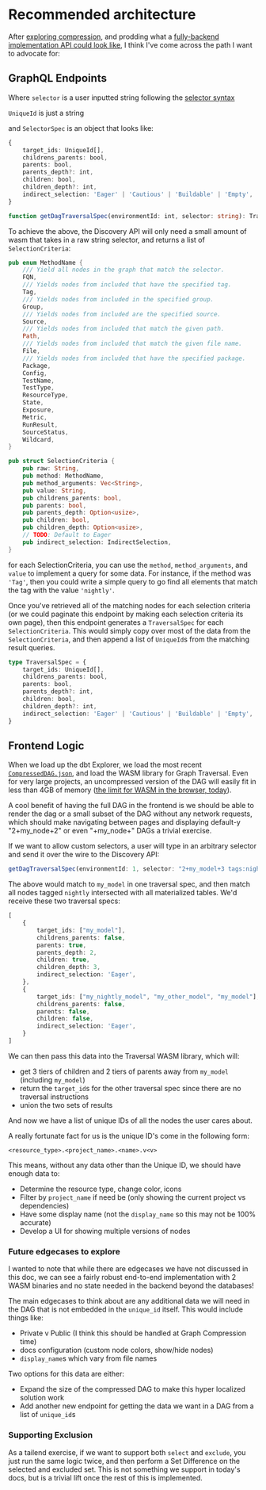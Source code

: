 # Recommended architecture

After [exploring compression](graph_compression_testing/CompressionTesting.md), and prodding what a [fully-backend implementation API could look like](ExampleAPIUsage.md), I think I've come across the path I want to advocate for:

## GraphQL Endpoints

Where `selector` is a user inputted string following the [selector syntax](https://docs.getdbt.com/reference/node-selection/syntax)

`UniqueId` is just a string

and `SelectorSpec` is an object that looks like:

```Typescript
{
    target_ids: UniqueId[],
    childrens_parents: bool,
    parents: bool,
    parents_depth?: int,
    children: bool,
    children_depth?: int,
    indirect_selection: 'Eager' | 'Cautious' | 'Buildable' | 'Empty',
}
```

```Typescript
function getDagTraversalSpec(environmentId: int, selector: string): TraversalSpec[] {}
```

To achieve the above, the Discovery API will only need a small amount of wasm that takes in a raw string selector, and returns a list of `SelectionCriteria`:

```Rust
pub enum MethodName {
    /// Yield all nodes in the graph that match the selector.
    FQN,
    /// Yields nodes from included that have the specified tag.
    Tag,
    /// Yields nodes from included in the specified group.
    Group,
    /// Yields nodes from included are the specified source.
    Source,
    /// Yields nodes from included that match the given path.
    Path,
    /// Yields nodes from included that match the given file name.
    File,
    /// Yields nodes from included that have the specified package.
    Package,
    Config,
    TestName,
    TestType,
    ResourceType,
    State,
    Exposure,
    Metric,
    RunResult,
    SourceStatus,
    Wildcard,
}

pub struct SelectionCriteria {
    pub raw: String,
    pub method: MethodName,
    pub method_arguments: Vec<String>,
    pub value: String,
    pub childrens_parents: bool,
    pub parents: bool,
    pub parents_depth: Option<usize>,
    pub children: bool,
    pub children_depth: Option<usize>,
    // TODO: Default to Eager
    pub indirect_selection: IndirectSelection,
}
```

for each SelectionCriteria, you can use the `method`, `method_arguments`, and `value` to implement a query for some data. For instance, if the method was `'Tag'`, then you could write a simple query to go find all elements that match the tag with the value `'nightly'`.

Once you've retrieved all of the matching nodes for each selection criteria (or we could paginate this endpoint by making each selection criteria its own page), then this endpoint generates a `TraversalSpec` for each `SelectionCriteria`. This would simply copy over most of the data from the `SelectionCriteria`, and then append a list of `UniqueId`s from the matching result queries.


```Typescript
type TraversalSpec = {
    target_ids: UniqueId[],
    childrens_parents: bool,
    parents: bool,
    parents_depth?: int,
    children: bool,
    children_depth?: int,
    indirect_selection: 'Eager' | 'Cautious' | 'Buildable' | 'Empty',
}
```

## Frontend Logic

When we load up the dbt Explorer, we load the most recent [`CompressedDAG.json`](graph_compression_testing/CompressionTesting.md#id%20map), and load the WASM library for Graph Traversal. Even for very large projects, an uncompressed version of the DAG will easily fit in less than 4GB of memory ([the limit for WASM in the browser, today](graph_compression_testing/CompressionTesting.md#Frontend%20WASM)).

A cool benefit of having the full DAG in the frontend is we should be able to render the dag or a small subset of the DAG without any network requests, which should make navigating between pages and displaying default-y "2+my_node+2" or even "+my_node+" DAGs a trivial exercise.

If we want to allow custom selectors, a user will type in an arbitrary selector and send it over the wire to the Discovery API:

```Typescript
getDagTraversalSpec(environmentId: 1, selector: "2+my_model+3 tags:nightly,config.materialized:table"): TraversalSpec[] {}
```

The above would match to `my_model` in one traversal spec, and then match all nodes tagged `nightly` intersected with all materialized tables. We'd receive these two traversal specs:

```Typescript
[
    {
        target_ids: ["my_model"],
        childrens_parents: false,
        parents: true,
        parents_depth: 2,
        children: true,
        children_depth: 3,
        indirect_selection: 'Eager',
    },
    {
        target_ids: ["my_nightly_model", "my_other_model", "my_model"],
        childrens_parents: false,
        parents: false,
        children: false,
        indirect_selection: 'Eager',
    }
]
```

We can then pass this data into the Traversal WASM library, which will:
* get 3 tiers of children and 2 tiers of parents away from `my_model` (including `my_model`)
* return the `target_id`s for the other traversal spec since there are no traversal instructions
* union the two sets of results

And now we have a list of unique IDs of all the nodes the user cares about.

A really fortunate fact for us is the unique ID's come in the following form:

`<resource_type>.<project_name>.<name>.v<v>`

This means, without any data other than the Unique ID, we should have enough data to:
* Determine the resource type, change color, icons
* Filter by `project_name` if need be (only showing the current project vs dependencies)
* Have some display name (not the `display_name` so this may not be 100% accurate)
* Develop a UI for showing multiple versions of nodes

### Future edgecases to explore

I wanted to note that while there are edgecases we have not discussed in this doc, we can see a fairly robust end-to-end implementation with 2 WASM binaries and no state needed in the backend beyond the databases!

The main edgecases to think about are any additional data we will need in the DAG that is not embedded in the `unique_id` itself. This would include things like:
* Private v Public (I think this should be handled at Graph Compression time)
* docs configuration (custom node colors, show/hide nodes)
* `display_name`s which vary from file names

Two options for this data are either:
* Expand the size of the compressed DAG to make this hyper localized solution work
* Add another new endpoint for getting the data we want in a DAG from a list of `unique_id`s

### Supporting Exclusion

As a tailend exercise, if we want to support both `select` and `exclude`, you just run the same logic twice, and then perform a Set Difference on the selected and excluded set. This is not something we support in today's docs, but is a trivial lift once the rest of this is implemented.